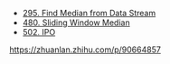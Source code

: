 <!-- GFM-TOC -->
* [295. Find Median from Data Stream](#1-数据流的中位数)
* [480. Sliding Window Median](#2-滑动窗口中位数)
* [502. IPO](#3-IPO)
<!-- GFM-TOC -->


https://zhuanlan.zhihu.com/p/90664857
